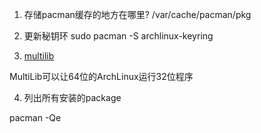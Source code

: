 1. 存储pacman缓存的地方在哪里?
/var/cache/pacman/pkg

2. 更新秘钥环
sudo pacman -S archlinux-keyring

3. [multilib](https://wiki.archlinux.org/index.php/Multilib_(简体中文))

MultiLib可以让64位的ArchLinux运行32位程序

4. 列出所有安装的package

pacman -Qe 


